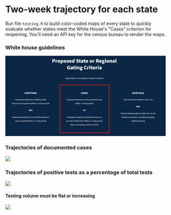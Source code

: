 # Two-week trajectory for each state

Run file `testing.R` to build color-coded maps of every state to quickly evaluate whether states meet the White House's "Cases" criterion for reopening. You'll need an API key for the census bureau to render the maps. 

### White house guidelines

![](guidelines.png)

### Trajectories of documented cases

![](cases.png)

### Trajectories of positive tests as a percentage of total tests

![](ratio.png)

#### Testing volume must be flat or increasing 

![](total.png)
